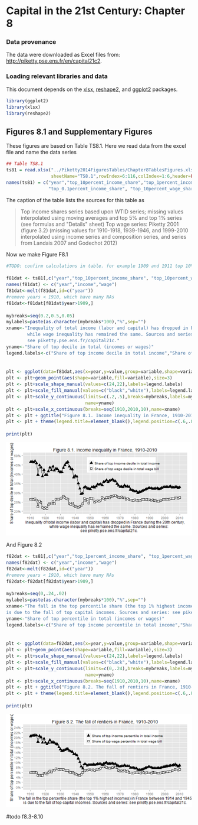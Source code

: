 Capital in the 21st Century: Chapter 8
========================================================

### Data provenance

The data were downloaded as Excel files from: http://piketty.pse.ens.fr/en/capital21c2. 

### Loading relevant libraries and data

This document depends on the [xlsx](http://cran.r-project.org/web/packages/xlsx/index.html), [reshape2](http://cran.r-project.org/web/packages/reshape2/index.html), and [ggplot2](http://cran.r-project.org/web/packages/ggplot2/index.html) packages.



```r
library(ggplot2)
library(xlsx)
library(reshape2)
```

## Figures 8.1 and Supplementary Figures

These figures are based on Table TS8.1. Here we read
data from the excel file and name the data series


```r
## Table TS8.1
ts81 = read.xlsx("../Piketty2014FiguresTables/Chapter8TablesFigures.xlsx",
                 sheetName="TS8.1",rowIndex=6:116,colIndex=1:6,header=FALSE)
names(ts81) = c("year","top_10percent_income_share","top_1percent_income_share",
                "top_0.1percent_income_share", "top_10percent_wage_share", "top_1percent_wage_share")
```

The caption of the table lists the sources for this table
as 

>Top income shares series based upon WTID series; missing values interpolated using moving averages and top 5% and top 1% series (see formulas and "Details" sheet)
>Top wage series: Piketty 2001 (figure 3.2) (missing values for 1910-1918, 1939-1946, and 1999-2010 interpolated using income series and composition series, and series from Landais 2007 and Godechot 2012)

Now we make Figure F8.1


```r
#TODO: confirm calculations in table. for example 1909 and 1911 top 10% income shares are interpolated

f81dat <- ts81[,c("year","top_10percent_income_share", "top_10percent_wage_share")]
names(f81dat) <- c("year","income","wage")
f81dat<-melt(f81dat,id=c("year"))
#remove years < 1910, which have many NAs
f81dat<-f81dat[f81dat$year>1909,]

mybreaks=seq(0.2,0.5,0.05)
mylabels=paste(as.character(mybreaks*100),"%",sep="")
xname<-"Inequality of total income (labor and capital) has dropped in France during the 20th century,
        while wage inequality has remained the same. Sources and series:
        see piketty.pse.ens.fr/capital21c."
yname<-"Share of top decile in total (incomes or wages)"
legend.labels<-c("Share of top income decile in total income","Share of top wage decile in total wage bill")


plt <- ggplot(data=f81dat,aes(x=year,y=value,group=variable,shape=variable))+geom_line()
plt <- plt+geom_point(aes(shape=variable,fill=variable),size=3)
plt <- plt+scale_shape_manual(values=c(24,22),labels=legend.labels)
plt <- plt+scale_fill_manual(values=c("black","white"),labels=legend.labels)
plt <- plt+scale_y_continuous(limits=c(.2,.5),breaks=mybreaks,labels=mylabels,
                              name=yname)
plt <- plt+scale_x_continuous(breaks=seq(1910,2010,10),name=xname)
plt <- plt + ggtitle("Figure 8.1. Income inequality in France, 1910-2010")
plt <- plt + theme(legend.title=element_blank(),legend.position=c(.6,.8))

print(plt)
```

![plot of chunk figF8.1](figure/figF8.1.png) 

And Figure 8.2


```r
f82dat <- ts81[,c("year","top_1percent_income_share", "top_1percent_wage_share")]
names(f82dat) <- c("year","income","wage")
f82dat<-melt(f82dat,id=c("year"))
#remove years < 1910, which have many NAs
f82dat<-f82dat[f82dat$year>1909,]

mybreaks=seq(0,.24,.02)
mylabels=paste(as.character(mybreaks*100),"%",sep="")
xname<-"The fall in the top percentile share (the top 1% highest incomes) in France between 1914 and 1945
is due to the fall of top capital incomes. Sources and series: see piketty.pse.ens.fr/capital21c."
yname<-"Share of top percentile in total (incomes or wages)"
legend.labels<-c("Share of top income percentile in total income","Share of top wage percentile in total wage bill")


plt <- ggplot(data=f82dat,aes(x=year,y=value,group=variable,shape=variable))+geom_line()
plt <- plt+geom_point(aes(shape=variable,fill=variable),size=3)
plt <- plt+scale_shape_manual(values=c(24,22),labels=legend.labels)
plt <- plt+scale_fill_manual(values=c("black","white"),labels=legend.labels)
plt <- plt+scale_y_continuous(limits=c(0,.24),breaks=mybreaks,labels=mylabels,
                              name=yname)
plt <- plt+scale_x_continuous(breaks=seq(1910,2010,10),name=xname)
plt <- plt + ggtitle("Figure 8.2. The fall of rentiers in France, 1910-2010")
plt <- plt + theme(legend.title=element_blank(),legend.position=c(.6,.8))

print(plt)
```

![plot of chunk figs8.2](figure/figs8.2.png) 


#todo f8.3-8.10
